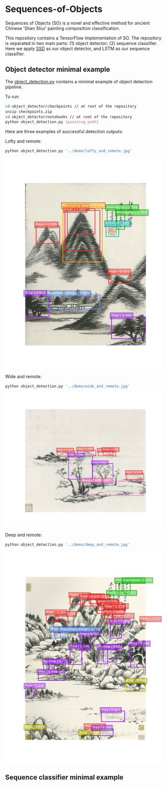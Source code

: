 # Sequences-of-Objects

Sequences of Objects (SO) is a novel and effective method for ancient Chinese 'Shan Shui' painting composition classification.

This repository contains a TensorFlow implementation of SO. The repository is separated in two main parts: (1) object detector; (2) sequence classifier. Here we apply [SSD](http://arxiv.org/abs/1512.02325) as our object detector, and LSTM as our sequence classifier.

## Object detector minimal example

The [object_detection.py](object_detector/notebooks/object_detection.py) contains a minimal example of object detection pipeline.

To run:
```bash
cd object_detector/checkpoints // at root of the repository
unzip checkpoints.zip
cd object_detector/notebooks // at root of the repository
python object_detection.py [painting_path]
```

Here are three examples of successful detection outputs:

Lofty and remote:
```bash
python object_detection.py '../demo/lofty_and_remote.jpg'
```

![](object_detector/results/lofty_and_remote.jpg)

Wide and remote:
```bash
python object_detection.py '../demo/wide_and_remote.jpg'
```

![](object_detector/results/wide_and_remote.jpg)

Deep and remote:
```bash
python object_detection.py '../demo/deep_and_remote.jpg'
```

![](object_detector/results/deep_and_remote.jpg)

## Sequence classifier minimal example

